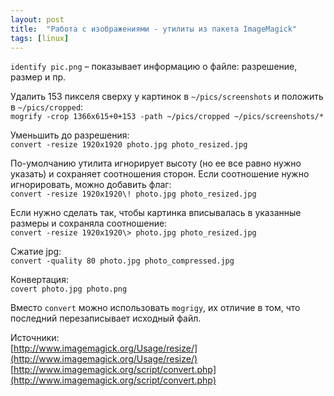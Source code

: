 ```yaml
---
layout: post
title:  "Работа с изображениями - утилиты из пакета ImageMagick"
tags: [linux]
---
```


`identify pic.png` – показывает информацию о файле: разрешение, размер и пр.

Удалить 153 пикселя сверху у картинок в `~/pics/screenshots` и положить в `~/pics/cropped`:  
`mogrify -crop 1366x615+0+153 -path ~/pics/cropped ~/pics/screenshots/*`

Уменьшить до разрешения:  
`convert -resize 1920x1920 photo.jpg photo_resized.jpg`

По-умолчанию утилита игнорирует высоту (но ее все равно нужно указать)
и сохраняет соотношения сторон. Если соотношение нужно игнорировать, можно добавить флаг:  
`convert -resize 1920x1920\! photo.jpg photo_resized.jpg`

Если нужно сделать так, чтобы картинка вписывалась
в указанные размеры и сохраняла соотношение:  
`convert -resize 1920x1920\> photo.jpg photo_resized.jpg`

Сжатие jpg:  
`convert -quality 80 photo.jpg photo_compressed.jpg`

Конвертация:  
`covert photo.jpg photo.png`

Вместо `convert` можно использовать `mogrigy`, их отличие в том,
что последний перезаписывает исходный файл.

Источники:  
[http://www.imagemagick.org/Usage/resize/](http://www.imagemagick.org/Usage/resize/)  
[http://www.imagemagick.org/script/convert.php](http://www.imagemagick.org/script/convert.php)
